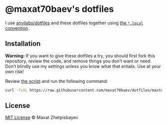 # @maxat70baev's dotfiles

I use [anvilabs/dotfiles](https://github.com/anvilabs/dotfiles) and
these dotfiles together using [the `*.local` convention](http://robots.thoughtbot.com/manage-team-and-personal-dotfiles-together-with-rcm).

## Installation

**Warning:** If you want to give these dotfiles a try, you should first fork this repository, review the code, and remove things you don’t want or need. Don’t blindly use my settings unless you know what that entails. Use at your own risk!

Review [the script](https://raw.githubusercontent.com/maxat70baev/dotfiles/master/install.sh) and run the following command:

```bash
curl -fsSL https://raw.githubusercontent.com/maxat70baev/dotfiles/master/install.sh | sh
```

## License

[MIT License](./LICENSE) © Maxat Zhetpisbayev

